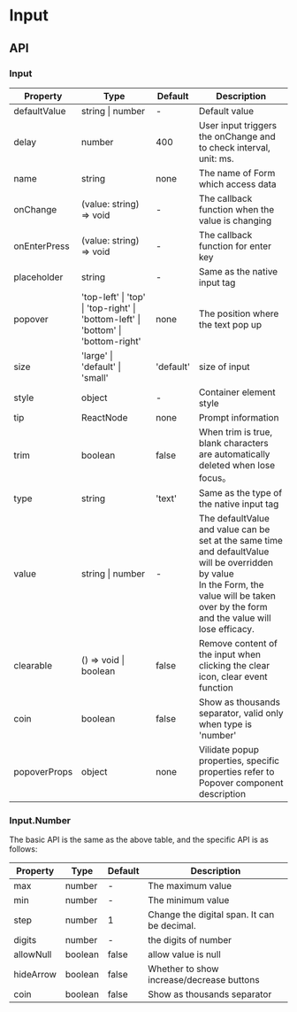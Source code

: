 # Input

<example />

## API

### Input

| Property | Type | Default | Description |
| --- | --- | --- | --- |
| defaultValue | string \| number | - | Default value |
| delay | number | 400 | User input triggers the onChange and to check interval, unit: ms.|
| name | string | none | The name of Form which access data |
| onChange | (value: string) => void | - | The callback function when the value is changing |
| onEnterPress | (value: string) => void | - | The callback function for enter key |
| placeholder | string | - | Same as the native input tag |
| popover | 'top-left' \| 'top' \| 'top-right' \| 'bottom-left' \| 'bottom' \| 'bottom-right' | none | The position where the text pop up |
| size | 'large' \| 'default' \| 'small' | 'default' | size of input |
| style | object | - | Container element style |
| tip | ReactNode | none | Prompt information |
| trim | boolean | false | When trim is true, blank characters are automatically deleted when lose focus。 |
| type | string | 'text' | Same as the type of the native input tag |
| value | string \| number | - | The defaultValue and value can be set at the same time and defaultValue will be overridden by value<br />In the Form, the value will be taken over by the form and the value will lose efficacy. |
| clearable | () => void \| boolean | false | Remove content of the input when clicking the clear icon, clear event function |
| coin | boolean | false | Show as thousands separator, valid only when type is 'number' |
| popoverProps | object | none | Vilidate popup properties, specific properties refer to Popover component description |


### Input.Number

The basic API is the same as the above table, and the specific API is as follows:

| Property | Type | Default | Description |
| --- | --- | --- | --- |
| max | number | - | The maximum value |
| min | number | - | The minimum value|
| step | number | 1 | Change the digital span. It can be decimal. |
| digits | number | - | the digits of number |
| allowNull | boolean | false | allow value is null |
| hideArrow | boolean | false | Whether to show increase/decrease buttons |
| coin | boolean | false | Show as thousands separator |
